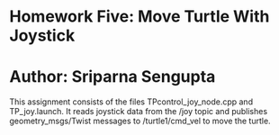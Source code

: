 # Homework Five: Move Turtle With Joystick
# Author: Sriparna Sengupta

This assignment consists of the files TPcontrol_joy_node.cpp and TP_joy.launch. It reads joystick data from the /joy topic and publishes geometry_msgs/Twist messages to /turtle1/cmd_vel to move the turtle.
